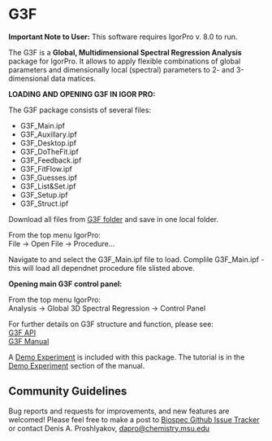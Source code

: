 # G3F
**Important Note to User:** This software requires IgorPro v. 8.0 to run.

The G3F is a **Global, Multidimensional Spectral Regression Analysis** package for IgorPro. It allows to apply flexible combinations of global parameters and dimensionally local (spectral) parameters to 2- and 3-dimensional data matices.

**LOADING AND OPENING G3F IN IGOR PRO:**

The G3F package consists of several files:

- G3F\_Main.ipf
- G3F\_Auxillary.ipf
- G3F\_Desktop.ipf
- G3F\_DoTheFit.ipf
- G3F\_Feedback.ipf
- G3F\_FitFlow.ipf
- G3F\_Guesses.ipf
- G3F\_List&amp;Set.ipf
- G3F\_Setup.ipf
- G3F\_Struct.ipf

Download all files from [G3F folder](https://github.com/dap-biospec/G3F/blob/master/G3F/) and save in one local folder.

From the top menu IgorPro:<br/>
File -> Open File -> Procedure…

Navigate to and select the G3F\_Main.ipf file to load. Complile G3F\_Main.ipf - this will load all dependnet procedure file slisted above.

**Opening main G3F control panel:**

From the top menu IgorPro:<br/>
Analysis -> Global 3D Spectral Regression -> Control Panel


For further details on G3F structure and function, please see:<br/>
[G3F API](https://github.com/dap-biospec/G3F/blob/master/G3F_API.md)<br/>
[G3F Manual](https://github.com/dap-biospec/G3F/blob/master/G3F_Manual.md)

A [Demo Experiment](https://github.com/dap-biospec/G3F/blob/master/Demo) is included with this package. The tutorial is in the [Demo Experiment](https://github.com/dap-biospec/G3F/blob/master/G3F_Manual.md#demo-experiment) section of the manual.

## Community Guidelines
Bug reports and requests for improvements, and new features are welcomed! Please feel free to make a post to [Biospec Github Issue Tracker](https://github.com/dap-biospec/G3F/issues) or contact Denis A. Proshlyakov, [dapro@chemistry.msu.edu](mailto:dapro@chemistry.msu.edu)
